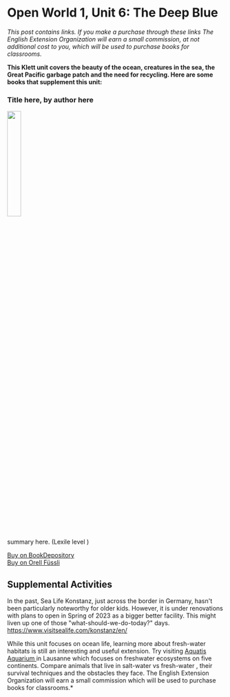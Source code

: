

# Open World 1, Unit 6: The Deep Blue
*This post contains links. If you make a purchase through these links The English Extension Organization will earn a small commission, at not additional cost to you, which will be used to purchase books for classrooms.*

**This Klett unit covers the beauty of the ocean, creatures in the sea, the Great Pacific garbage patch and the need for recycling.  Here are some books that supplement this unit:** 

### Title here, by author here

<img src="imgurlinkhere.png" width="25%" />

summary here.  (Lexile level       )

<a href="bookdepository link here" rel="nofollow"> Buy on BookDepository</a>  
<a href="orell fussli link here" rel="nofollow">Buy on Orell Füssli</a> 





## Supplemental Activities

In the past, Sea Life Konstanz, just across the border in Germany, hasn't been particularly noteworthy for older kids.  However, it is under renovations with plans to open in Spring of 2023 as a bigger better facility.  This might liven up one of those "what-should-we-do-today?" days.  https://www.visitsealife.com/konstanz/en/


While this unit focuses on ocean life, learning more about fresh-water habitats is still an interesting and useful extension.  Try visiting <a href="https://www.aquatis.ch/en/ " rel="nofollow">Aquatis Aquarium </a> in Lausanne which focuses on freshwater ecosystems on five continents. Compare animals that live in salt-water vs fresh-water , their survival techniques and the obstacles they face. The English Extension Organization will earn a small commission which will be used to purchase books for classrooms.* 
<!--stackedit_data:
eyJoaXN0b3J5IjpbLTE2MTQyNDA5MjYsLTExNjM0OTIyOTUsNT
Q2NzQyNTE2LDMzMzQyODIxNV19
-->